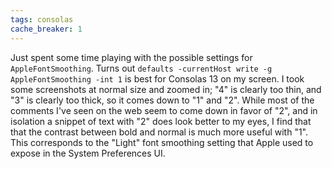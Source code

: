 ```yaml
---
tags: consolas
cache_breaker: 1
---
```


Just spent some time playing with the possible settings for `AppleFontSmoothing`. Turns out `defaults -currentHost write -g AppleFontSmoothing -int 1` is best for Consolas 13 on my screen. I took some screenshots at normal size and zoomed in; "4" is clearly too thin, and "3" is clearly too thick, so it comes down to "1" and "2". While most of the comments I've seen on the web seem to come down in favor of "2", and in isolation a snippet of text with "2" does look better to my eyes, I find that that the contrast between bold and normal is much more useful with "1". This corresponds to the "Light" font smoothing setting that Apple used to expose in the System Preferences UI.
